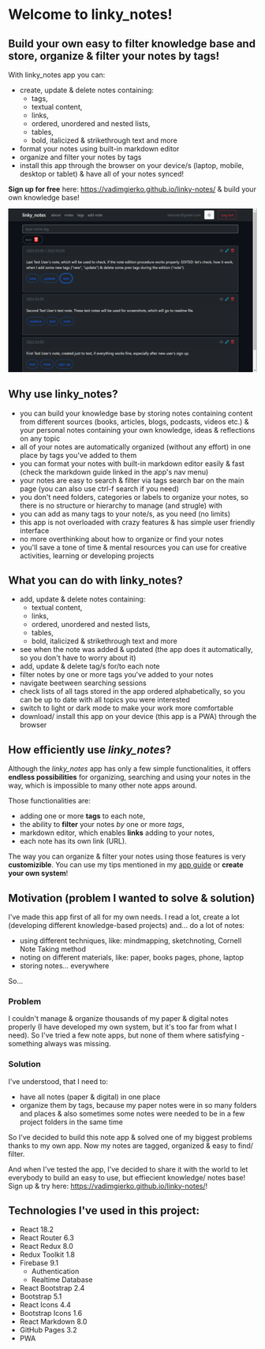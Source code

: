 # Welcome to linky_notes!

## Build your own easy to filter knowledge base and store, organize & filter your notes by tags!

With linky_notes app you can:
- create, update & delete notes containing:
  - tags,
  - textual content,
  - links,
  - ordered, unordered and nested lists,
  - tables,
  - bold, italicized & strikethrough text and more
- format your notes using built-in markdown editor
- organize and filter your notes by tags
- install this app through the browser on your device/s (laptop, mobile, desktop or tablet) & have all of your notes synced!

**Sign up for free** here: https://vadimgierko.github.io/linky-notes/ & build your own knowledge base!

<img src="public/linky-notes-app-screen-vadim-gierko.png">

## Why use linky_notes?

- you can build your knowledge base by storing notes containing content from different sources (books, articles, blogs, podcasts, videos etc.) & your personal notes containing your own knowledge, ideas & reflections on any topic
- all of your notes are automatically organized (without any effort) in one place by tags you've added to them
- you can format your notes with built-in markdown editor easily & fast (check the markdown guide linked in the app's nav menu)
- your notes are easy to search & filter via tags search bar on the main page (you can also use ctrl-f search if you need)
- you don't need folders, categories or labels to organize your notes, so there is no structure or hierarchy to manage (and strugle) with
- you can add as many tags to your note/s, as you need (no limits)
- this app is not overloaded with crazy features & has simple user friendly interface
- no more overthinking about how to organize or find your notes
- you'll save a tone of time & mental resources you can use for creative activities, learning or developing projects

## What you can do with linky_notes?

- add, update & delete notes containing:
  - textual content,
  - links,
  - ordered, unordered and nested lists,
  - tables,
  - bold, italicized & strikethrough text and more
- see when the note was added & updated (the app does it automatically, so you don't have to worry about it)
- add, update & delete tag/s for/to each note
- filter notes by one or more tags you've added to your notes
- navigate beetween searching sessions
- check lists of all tags stored in the app ordered alphabetically, so you can be up to date with all topics you were interested
- switch to light or dark mode to make your work more comfortable
- download/ install this app on your device (this app is a PWA) through the browser

## How efficiently use *linky_notes*?

Although the *linky_notes* app has only a few simple functionalities,
it offers **endless possibilities** for organizing, searching and using your notes in the way,
which is impossible to many other note apps around.

Those functionalities are:
- adding one or more **tags** to each note,
- the ability to **filter** your notes *by* one or more *tags*,
- markdown editor, which enables **links** adding to your notes,
- each note has its own link (URL).

The way you can organize & filter your notes using those features is very **customizible**.
You can use my tips mentioned in my [app guide](https://vadimgierko.github.io/linky-notes/app-guide) or **create your own system**!

## Motivation (problem I wanted to solve & solution)

I've made this app first of all for my own needs. I read a lot, create a lot (developing different knowledge-based projects) and... do a lot of notes:

- using different techniques, like: mindmapping, sketchnoting, Cornell Note Taking method
- noting on different materials, like: paper, books pages, phone, laptop
- storing notes... everywhere

So...

### Problem

I couldn't manage & organize thousands of my paper & digital notes properly (I have developed my own system, but it's too far from what I need). So I've tried a few note apps, but none of them where satisfying - something always was missing.

### Solution

I've understood, that I need to:

- have all notes (paper & digital) in one place
- organize them by tags, because my paper notes were in so many folders and places & also sometimes some notes were needed to be in a few project folders in the same time

So I've decided to build this note app & solved one of my biggest problems thanks to my own app. Now my notes are tagged, organized & easy to find/ filter.

And when I've tested the app, I've decided to share it with the world to let everybody to build an easy to use, but effiecient knowledge/ notes base! Sign up & try here: https://vadimgierko.github.io/linky-notes/!

## Technologies I've used in this project:

- React 18.2
- React Router 6.3
- React Redux 8.0
- Redux Toolkit 1.8
- Firebase 9.1
  - Authentication
  - Realtime Database
- React Bootstrap 2.4
- Bootstrap 5.1
- React Icons 4.4
- Bootstrap Icons 1.6
- React Markdown 8.0
- GitHub Pages 3.2
- PWA